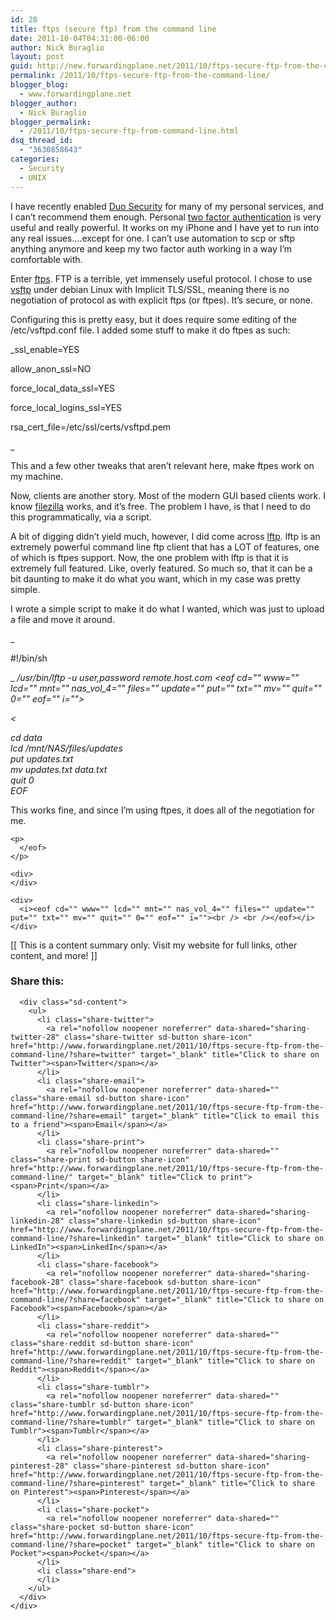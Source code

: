 ```yaml
---
id: 28
title: ftps (secure ftp) from the command line
date: 2011-10-04T04:31:00-06:00
author: Nick Buraglio
layout: post
guid: http://new.forwardingplane.net/2011/10/ftps-secure-ftp-from-the-command-line/
permalink: /2011/10/ftps-secure-ftp-from-the-command-line/
blogger_blog:
  - www.forwardingplane.net
blogger_author:
  - Nick Buraglio
blogger_permalink:
  - /2011/10/ftps-secure-ftp-from-command-line.html
dsq_thread_id:
  - "3630858643"
categories:
  - Security
  - UNIX
---
```

I have recently enabled [Duo Security](http://www.duosecurity.com/) for many of my personal services, and I can&#8217;t recommend them enough. Personal [two factor authentication](http://en.wikipedia.org/wiki/Two-factor_authentication) is very useful and really powerful. It works on my iPhone and I have yet to run into any real issues&#8230;.except for one. I can&#8217;t use automation to scp or sftp anything anymore and keep my two factor auth working in a way I&#8217;m comfortable with.

Enter [ftps](http://en.wikipedia.org/wiki/Ftps). FTP is a terrible, yet immensely useful protocol. I chose to use [vsftp](https://security.appspot.com/vsftpd.html) under debian Linux with Implicit TLS/SSL, meaning there is no negotiation of protocol as with explicit ftps (or ftpes). It&#8217;s secure, or none.

Configuring this is pretty easy, but it does require some editing of the /etc/vsftpd.conf file. I added some stuff to make it do ftpes as such:

_ssl_enable=YES  
  
allow\_anon\_ssl=NO  
  
force\_local\_data_ssl=YES  
  
force\_local\_logins_ssl=YES  
  
rsa\_cert\_file=/etc/ssl/certs/vsftpd.pem  
  
_ 

This and a few other tweaks that aren&#8217;t relevant here, make ftpes work on my machine.

Now, clients are another story. Most of the modern GUI based clients work. I know [filezilla](http://filezilla-project.org/) works, and it&#8217;s free. The problem I have, is that I need to do this programmatically, via a script.

A bit of digging didn&#8217;t yield much, however, I did come across [lftp](http://lftp.yar.ru/). lftp is an extremely powerful command line ftp client that has a LOT of features, one of which is ftpes support. Now, the one problem with lftp is that it is extremely full featured. Like, overly featured. So much so, that it can be a bit daunting to make it do what you want, which in my case was pretty simple.

I wrote a simple script to make it do what I wanted, which was just to upload a file and move it around.

_  
  
#!/bin/sh  
  
_ _/usr/bin/lftp -u user,password remote.host.com_ _<eof cd="" www="" lcd="" mnt="" nas\_vol\_4="" files="" update="" put="" txt="" mv="" quit="" 0="" eof="" i=""></eof>_

<div style="display: inline !important; ">
  <i><<eof<eof<eof<eof< div=""></eof<eof<eof<eof<></i><i><eof cd="" www="" lcd="" mnt="" nas_vol_4="" files="" update="" put="" txt="" mv="" quit="" 0="" eof="" i=""></p> 
  
  <div>
    cd data
  </div>
  
  <div>
    lcd /mnt/NAS/files/updates
  </div>
  
  <div>
    put updates.txt
  </div>
  
  <div>
    mv updates.txt data.txt
  </div>
  
  <div>
    quit 0
  </div>
  
  <div>
    EOF
  </div>
  
  <div>
  </div>
  
  <p>
    </eof></i>
  </p>
  
  <div>
    <eof cd="" www="" lcd="" mnt="" nas_vol_4="" files="" update="" put="" txt="" mv="" quit="" 0="" eof="" i="">This works fine, and since I&#8217;m using ftpes, it does all of the negotiation for me.</p> 
    
    <p>
      </eof>
    </p>
    
    <div>
    </div>
    
    <div>
      <i><eof cd="" www="" lcd="" mnt="" nas_vol_4="" files="" update="" put="" txt="" mv="" quit="" 0="" eof="" i=""><br /> <br /></eof></i>
    </div>
  </div></div> 
  
  <div>
    [[ This is a content summary only. Visit my website for full links, other content, and more! ]]
  </div>
  
  <div class="sharedaddy sd-sharing-enabled">
    <div class="robots-nocontent sd-block sd-social sd-social-icon-text sd-sharing">
      <h3 class="sd-title">
        Share this:
      </h3>
      
      <div class="sd-content">
        <ul>
          <li class="share-twitter">
            <a rel="nofollow noopener noreferrer" data-shared="sharing-twitter-28" class="share-twitter sd-button share-icon" href="http://www.forwardingplane.net/2011/10/ftps-secure-ftp-from-the-command-line/?share=twitter" target="_blank" title="Click to share on Twitter"><span>Twitter</span></a>
          </li>
          <li class="share-email">
            <a rel="nofollow noopener noreferrer" data-shared="" class="share-email sd-button share-icon" href="http://www.forwardingplane.net/2011/10/ftps-secure-ftp-from-the-command-line/?share=email" target="_blank" title="Click to email this to a friend"><span>Email</span></a>
          </li>
          <li class="share-print">
            <a rel="nofollow noopener noreferrer" data-shared="" class="share-print sd-button share-icon" href="http://www.forwardingplane.net/2011/10/ftps-secure-ftp-from-the-command-line/" target="_blank" title="Click to print"><span>Print</span></a>
          </li>
          <li class="share-linkedin">
            <a rel="nofollow noopener noreferrer" data-shared="sharing-linkedin-28" class="share-linkedin sd-button share-icon" href="http://www.forwardingplane.net/2011/10/ftps-secure-ftp-from-the-command-line/?share=linkedin" target="_blank" title="Click to share on LinkedIn"><span>LinkedIn</span></a>
          </li>
          <li class="share-facebook">
            <a rel="nofollow noopener noreferrer" data-shared="sharing-facebook-28" class="share-facebook sd-button share-icon" href="http://www.forwardingplane.net/2011/10/ftps-secure-ftp-from-the-command-line/?share=facebook" target="_blank" title="Click to share on Facebook"><span>Facebook</span></a>
          </li>
          <li class="share-reddit">
            <a rel="nofollow noopener noreferrer" data-shared="" class="share-reddit sd-button share-icon" href="http://www.forwardingplane.net/2011/10/ftps-secure-ftp-from-the-command-line/?share=reddit" target="_blank" title="Click to share on Reddit"><span>Reddit</span></a>
          </li>
          <li class="share-tumblr">
            <a rel="nofollow noopener noreferrer" data-shared="" class="share-tumblr sd-button share-icon" href="http://www.forwardingplane.net/2011/10/ftps-secure-ftp-from-the-command-line/?share=tumblr" target="_blank" title="Click to share on Tumblr"><span>Tumblr</span></a>
          </li>
          <li class="share-pinterest">
            <a rel="nofollow noopener noreferrer" data-shared="sharing-pinterest-28" class="share-pinterest sd-button share-icon" href="http://www.forwardingplane.net/2011/10/ftps-secure-ftp-from-the-command-line/?share=pinterest" target="_blank" title="Click to share on Pinterest"><span>Pinterest</span></a>
          </li>
          <li class="share-pocket">
            <a rel="nofollow noopener noreferrer" data-shared="" class="share-pocket sd-button share-icon" href="http://www.forwardingplane.net/2011/10/ftps-secure-ftp-from-the-command-line/?share=pocket" target="_blank" title="Click to share on Pocket"><span>Pocket</span></a>
          </li>
          <li class="share-end">
          </li>
        </ul>
      </div>
    </div>
  </div>